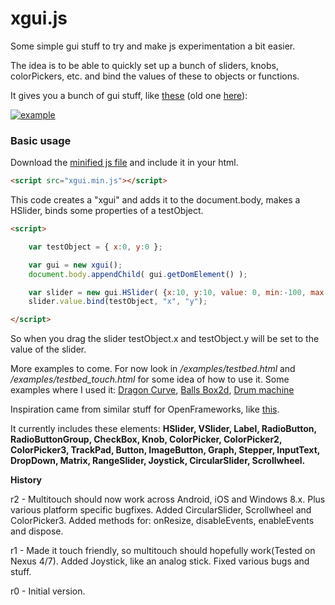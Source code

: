 xgui.js
=======

Some simple gui stuff to try and make js experimentation a bit easier.

The idea is to be able to quickly set up a bunch of sliders, knobs, colorPickers, etc. and bind the values of these to objects or functions.

It gives you a bunch of gui stuff, like [these](http://oosmoxiecode.github.io/examples/xgui.js/testbed_touch.html) (old one [here](https://oosmoxiecode.github.io/examples/xgui.js/testbed.html)):

[![example](http://oosmoxiecode.github.com/assets/xgui.png)](http://oosmoxiecode.github.com/examples/xgui.js/testbed_touch.html)

### Basic usage ###

Download the [minified js file](https://github.com/oosmoxiecode/xgui.js/blob/master/build/xgui.min.js) and include it in your html.

```html
<script src="xgui.min.js"></script>
```

This code creates a "xgui" and adds it to the document.body, makes a HSlider, binds some properties of a testObject.

```html
<script>

	var testObject = { x:0, y:0 };

	var gui = new xgui();
	document.body.appendChild( gui.getDomElement() );

	var slider = new gui.HSlider( {x:10, y:10, value: 0, min:-100, max:100} );
	slider.value.bind(testObject, "x", "y");

</script>
```

So when you drag the slider testObject.x and testObject.y will be set to the value of the slider.

More examples to come. For now look in */examples/testbed.html* and */examples/testbed_touch.html* for some idea of how to use it.
Some examples where I used it: [Dragon Curve](http://oos.moxiecode.com/js_canvas/dragoncurve/), [Balls Box2d](http://oos.moxiecode.com/js_canvas/balls_box2d/), [Drum machine](http://oos.moxiecode.com/js_webgl/drum_machine_webaudio/)

Inspiration came from similar stuff for OpenFrameworks, like [this](http://forum.openframeworks.cc/t/different-guis-for-openframeworks/4376).

It currently includes these elements:
**HSlider,
VSlider,
Label,
RadioButton,
RadioButtonGroup,
CheckBox,
Knob,
ColorPicker,
ColorPicker2,
ColorPicker3,
TrackPad,
Button,
ImageButton,
Graph,
Stepper,
InputText,
DropDown,
Matrix,
RangeSlider,
Joystick,
CircularSlider,
Scrollwheel.**

**History**

r2 - Multitouch should now work across Android, iOS and Windows 8.x. Plus various platform specific bugfixes. Added CircularSlider, Scrollwheel and ColorPicker3. Added methods for: onResize, disableEvents, enableEvents and dispose.

r1 - Made it touch friendly, so multitouch should hopefully work(Tested on Nexus 4/7). Added Joystick, like an analog stick. Fixed various bugs and stuff.

r0 - Initial version.
